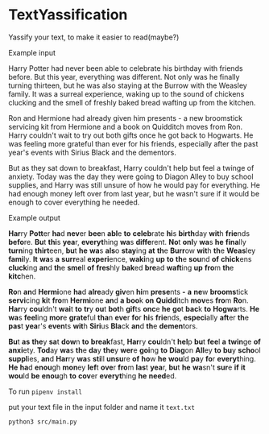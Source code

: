 # TextYassification
Yassify your text, to make it easier to read(maybe?)

Example input 

Harry Potter had never been able to celebrate his birthday with friends before. But this year, everything was different. Not only was he finally turning thirteen, but he was also staying at the Burrow with the Weasley family. It was a surreal experience, waking up to the sound of chickens clucking and the smell of freshly baked bread wafting up from the kitchen.

Ron and Hermione had already given him presents - a new broomstick servicing kit from Hermione and a book on Quidditch moves from Ron. Harry couldn't wait to try out both gifts once he got back to Hogwarts. He was feeling more grateful than ever for his friends, especially after the past year's events with Sirius Black and the dementors.

But as they sat down to breakfast, Harry couldn't help but feel a twinge of anxiety. Today was the day they were going to Diagon Alley to buy school supplies, and Harry was still unsure of how he would pay for everything. He had enough money left over from last year, but he wasn't sure if it would be enough to cover everything he needed.


Example output

**Har**ry **Pott**er **ha**d **nev**er **bee**n **abl**e **to** **celeb**rate **hi**s **birth**day **wit**h **frie**nds **befo**re. **Bu**t **thi**s **yea**r, **everyt**hing **wa**s **diffe**rent. **No**t **onl**y **wa**s **he** **fina**lly **turn**ing **thirt**een, **bu**t **he** **wa**s **als**o **stay**ing **at** **th**e **Burr**ow **wit**h **th**e **Weas**ley **fami**ly. **It** **wa**s **a** **surr**eal **experi**ence, **waki**ng **up** **to** **th**e **sou**nd **of** **chick**ens **cluck**ing **an**d **th**e **sme**ll **of** **fres**hly **bak**ed **bre**ad **waft**ing **up** **fro**m **th**e **kitc**hen.

**Ro**n **an**d **Hermi**one **ha**d **alre**ady **giv**en **hi**m **prese**nts **-** **a** **ne**w **brooms**tick **servi**cing **ki**t **fro**m **Hermi**one **an**d **a** **boo**k **on** **Quidd**itch **mov**es **fro**m **Ro**n. **Har**ry **cou**ldn't **wai**t **to** **tr**y **ou**t **bot**h **gif**ts **onc**e **he** **go**t **bac**k **to** **Hogwa**rts. **He** **wa**s **feel**ing **mor**e **grate**ful **tha**n **eve**r **fo**r **hi**s **frie**nds, **especi**ally **aft**er **th**e **pas**t **yea**r's **even**ts **wit**h **Siri**us **Bla**ck **an**d **th**e **demen**tors.

**Bu**t **as** **the**y **sa**t **dow**n **to** **break**fast, **Har**ry **cou**ldn't **hel**p **bu**t **fee**l **a** **twin**ge **of** **anxi**ety. **Tod**ay **wa**s **th**e **da**y **the**y **wer**e **goi**ng **to** **Diag**on **All**ey **to** **bu**y **scho**ol **suppl**ies, **an**d **Har**ry **wa**s **sti**ll **unsu**re **of** **ho**w **he** **wou**ld **pa**y **fo**r **everyt**hing. **He** **ha**d **enou**gh **mon**ey **lef**t **ove**r **fro**m **las**t **yea**r, **bu**t **he** **wa**sn't **sur**e **if** **it** **wou**ld **be** **enou**gh **to** **cov**er **everyt**hing **he** **need**ed.


To run
`pipenv install`

put your text file in the input folder and name it `text.txt`

`python3 src/main.py`
